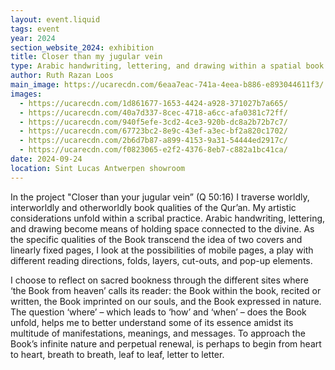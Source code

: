 ```yaml
---
layout: event.liquid
tags: event
year: 2024
section_website_2024: exhibition
title: Closer than my jugular vein
type: Arabic handwriting, lettering, and drawing within a spatial book practice
author: Ruth Razan Loos
main_image: https://ucarecdn.com/6eaa7eac-741a-4eea-b886-e893044611f3/
images:
  - https://ucarecdn.com/1d861677-1653-4424-a928-371027b7a665/
  - https://ucarecdn.com/40a7d337-8cec-4718-a6cc-afa0381c72ff/
  - https://ucarecdn.com/940f5efe-3cd2-4ce3-920b-dc8a2b72b7c7/
  - https://ucarecdn.com/67723bc2-8e9c-43ef-a3ec-bf2a820c1702/
  - https://ucarecdn.com/2b6d7b87-a899-4153-9a31-54444ed2917c/
  - https://ucarecdn.com/f0823065-e2f2-4376-8eb7-c882a1bc41ca/
date: 2024-09-24
location: Sint Lucas Antwerpen showroom
---
```

In the project "Closer than your jugular vein” (Q 50:16) I traverse worldly, interworldly and otherworldly book qualities of the Qur’an. My artistic considerations unfold within a scribal practice. Arabic handwriting, lettering, and drawing become means of holding space connected to the divine. As the specific qualities of the Book transcend the idea of two covers and linearly fixed pages, I look at the possibilities of mobile pages, a play with different reading directions, folds, layers, cut-outs, and pop-up elements. 

I choose to reflect on sacred bookness through the different sites where ‘the Book from heaven’ calls its reader: the Book within the book, recited or written, the Book imprinted on our souls, and the Book expressed in nature. The question ‘where’ – which leads to ‘how’ and ‘when’ – does the Book unfold, helps me to better understand some of its essence amidst its multitude of manifestations, meanings, and messages. To approach the Book’s infinite nature and perpetual renewal, is perhaps to begin from heart to heart, breath to breath, leaf to leaf, letter to letter.
